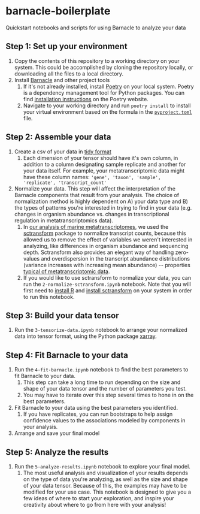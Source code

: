 # barnacle-boilerplate
Quickstart notebooks and scripts for using Barnacle to analyze your data

## Step 1: Set up your environment
1. Copy the contents of this repository to a working directory on your system. This could be accomplished by cloning the repository locally, or downloading all the files to a local directory.
1. Install [Barnacle](https://github.com/blasks/barnacle) and other project tools
    1. If it's not already installed, install [Poetry](https://python-poetry.org/) on your local system. Poetry is a dependency management tool for Python packages. You can find [installation instructions](https://python-poetry.org/docs/#installation) on the Poetry website.
    1. Navigate to your working directory and run `poetry install` to install your virtual environment based on the formula in the [`pyproject.toml`](https://github.com/blasks/barnacle-boilerplate/blob/main/pyproject.toml) file.

## Step 2: Assemble your data
1. Create a csv of your data in [tidy format](https://tidyr.tidyverse.org/articles/tidy-data.html)
    1. Each dimension of your tensor should have it's own column, in addition to a column designating sample replicate and another for your data itself. For example, your metatranscriptomic data might have these column names: `'gene', 'taxon', 'sample', 'replicate', 'transcript_count'`
1. Normalize your data. This step will affect the interpretation of the Barnacle components that result from your analysis. The choice of normalization method is highly dependent on A) your data type and B) the types of patterns you're interested in trying to find in your data (e.g. changes in organism abundance vs. changes in transcriptional regulation in metatranscriptomics data).
    1. In [our analysis of marine metatranscriptomes](https://doi.org/10.1101/2024.07.15.603627), we used the [sctransform](https://satijalab.org/seurat/articles/sctransform_vignette) package to normalize transcript counts, because this allowed us to remove the effect of variables we weren't interested in analyzing, like differences in organism abundance and sequencing depth. Sctransform also provides an elegant way of handling zero-values and overdispersion in the transcript abundance distributions (variance increases with increasing mean abundance) -- properties [typical of metatranscriptomic data](https://doi.org/10.1186/s13059-017-1359-z).
    1. If you would like to use sctransform to normalize your data, you can run the `2-normalize-sctransform.ipynb` notebook. Note that you will first need to [install R](https://cran.r-project.org/) and [install sctransform](https://github.com/satijalab/sctransform) on your system in order to run this notebook.

## Step 3: Build your data tensor
1. Run the `3-tensorize-data.ipynb` notebook to arrange your normalized data into tensor format, using the Python package [xarray](https://docs.xarray.dev/en/stable/).

## Step 4: Fit Barnacle to your data
1. Run the `4-fit-barnacle.ipynb` notebook to find the best parameters to fit Barnacle to your data.
    1. This step can take a long time to run depending on the size and shape of your data tensor and the number of parameters you test.
    1. You may have to iterate over this step several times to hone in on the best parameters.
1. Fit Barnacle to your data using the best parameters you identified.
    1. If you have replicates, you can run bootstraps to help assign confidence values to the associations modeled by components in your analysis.
1. Arrange and save your final model

## Step 5: Analyze the results
1. Run the `5-analyze-results.ipynb` notebook to explore your final model.
    1. The most useful analysis and visualization of your results depends on the type of data you're analyzing, as well as the size and shape of your data tensor. Because of this, the examples may have to be modified for your use case. This notebook is designed to give you a few ideas of where to start your exploration, and inspire your creativity about where to go from here with your analysis!
